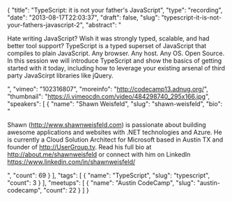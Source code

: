 {
  "title": "TypeScript: it is not your father's JavaScript",
  "type": "recording",
  "date": "2013-08-17T22:03:37",
  "draft": false,
  "slug": "typescript-it-is-not-your-fathers-javascript-2",
  "abstract": "<p>Hate writing JavaScript? Wish it was strongly typed, scalable, and had better tool support? TypeScript is a typed superset of JavaScript that compiles to plain JavaScript. Any browser. Any host. Any OS. Open Source. In this session we will introduce TypeScript and show the basics of getting started with it today, including how to leverage your existing arsenal of third party JavaScirpt libraries like jQuery.</p>",
  "vimeo": "102316807",
  "moreinfo": "http://codecamp13.adnug.org/",
  "thumbnail": "https://i.vimeocdn.com/video/484298740_295x166.jpg",
  "speakers": [
    {
      "name": "Shawn Weisfeld",
      "slug": "shawn-weisfeld",
      "bio": "<p>Shawn (http://www.shawnweisfeld.com) is passionate about building awesome applications and websites with .NET technologies and Azure. He is currently a Cloud Solution Architect for Microsoft based in Austin TX and founder of http://UserGroup.tv. Read his full bio at http://about.me/shawnweisfeld or connect with him on LinkedIn https://www.linkedin.com/in/shawnweisfeld/</p>",
      "count": 69
    }
  ],
  "tags": [
    {
      "name": "TypeScript",
      "slug": "typescript",
      "count": 3
    }
  ],
  "meetups": [
    {
      "name": "Austin CodeCamp",
      "slug": "austin-codecamp",
      "count": 22
    }
  ]
}